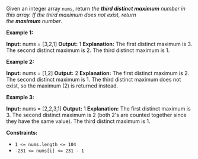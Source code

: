 Given an integer array `nums`, return _the **third distinct maximum** number in this array. If the third maximum does not exist, return the **maximum** number_.

**Example 1:**

**Input:** nums = [3,2,1]
**Output:** 1
**Explanation:**
The first distinct maximum is 3.
The second distinct maximum is 2.
The third distinct maximum is 1.

**Example 2:**

**Input:** nums = [1,2]
**Output:** 2
**Explanation:**
The first distinct maximum is 2.
The second distinct maximum is 1.
The third distinct maximum does not exist, so the maximum (2) is returned instead.

**Example 3:**

**Input:** nums = [2,2,3,1]
**Output:** 1
**Explanation:**
The first distinct maximum is 3.
The second distinct maximum is 2 (both 2's are counted together since they have the same value).
The third distinct maximum is 1.

**Constraints:**

- `1 <= nums.length <= 104`
- `-231 <= nums[i] <= 231 - 1`
